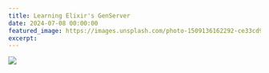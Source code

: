 ```yaml
---
title: Learning Elixir's GenServer
date: 2024-07-08 00:00:00
featured_image: https://images.unsplash.com/photo-1509136162292-ce33cd99a55f
excerpt:
---
```


![](https://images.unsplash.com/photo-1509136162292-ce33cd99a55f)
